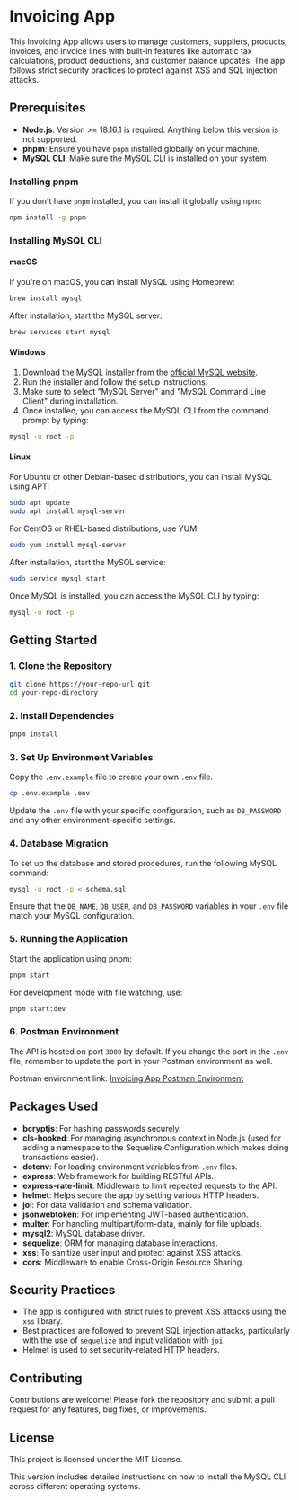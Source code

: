 # Invoicing App

This Invoicing App allows users to manage customers, suppliers, products, invoices, and invoice lines with built-in features like automatic tax calculations, product deductions, and customer balance updates. The app follows strict security practices to protect against XSS and SQL injection attacks.

## Prerequisites

-   **Node.js**: Version >= 18.16.1 is required. Anything below this version is not supported.
-   **pnpm**: Ensure you have `pnpm` installed globally on your machine.
-   **MySQL CLI**: Make sure the MySQL CLI is installed on your system.

### Installing pnpm

If you don't have `pnpm` installed, you can install it globally using npm:

```bash
npm install -g pnpm
```

### Installing MySQL CLI

#### macOS

If you're on macOS, you can install MySQL using Homebrew:

```bash
brew install mysql
```

After installation, start the MySQL server:

```bash
brew services start mysql
```

#### Windows

1. Download the MySQL installer from the [official MySQL website](https://dev.mysql.com/downloads/installer/).
2. Run the installer and follow the setup instructions.
3. Make sure to select "MySQL Server" and "MySQL Command Line Client" during installation.
4. Once installed, you can access the MySQL CLI from the command prompt by typing:

```bash
mysql -u root -p
```

#### Linux

For Ubuntu or other Debian-based distributions, you can install MySQL using APT:

```bash
sudo apt update
sudo apt install mysql-server
```

For CentOS or RHEL-based distributions, use YUM:

```bash
sudo yum install mysql-server
```

After installation, start the MySQL service:

```bash
sudo service mysql start
```

Once MySQL is installed, you can access the MySQL CLI by typing:

```bash
mysql -u root -p
```

## Getting Started

### 1. Clone the Repository

```bash
git clone https://your-repo-url.git
cd your-repo-directory
```

### 2. Install Dependencies

```bash
pnpm install
```

### 3. Set Up Environment Variables

Copy the `.env.example` file to create your own `.env` file.

```bash
cp .env.example .env
```

Update the `.env` file with your specific configuration, such as `DB_PASSWORD` and any other environment-specific settings.

### 4. Database Migration

To set up the database and stored procedures, run the following MySQL command:

```bash
mysql -u root -p < schema.sql
```

Ensure that the `DB_NAME`, `DB_USER`, and `DB_PASSWORD` variables in your `.env` file match your MySQL configuration.

### 5. Running the Application

Start the application using pnpm:

```bash
pnpm start
```

For development mode with file watching, use:

```bash
pnpm start:dev
```

### 6. Postman Environment

The API is hosted on port `3000` by default. If you change the port in the `.env` file, remember to update the port in your Postman environment as well.

Postman environment link: [Invoicing App Postman Environment](https://www.postman.com/winter-station-75088/workspace/team-workspace/documentation/8410937-fc937947-6e8a-4b3e-99c2-b73733c7267d)

## Packages Used

-   **bcryptjs**: For hashing passwords securely.
-   **cls-hooked**: For managing asynchronous context in Node.js (used for adding a namespace to the Sequelize Configuration which makes doing transactions easier).
-   **dotenv**: For loading environment variables from `.env` files.
-   **express**: Web framework for building RESTful APIs.
-   **express-rate-limit**: Middleware to limit repeated requests to the API.
-   **helmet**: Helps secure the app by setting various HTTP headers.
-   **joi**: For data validation and schema validation.
-   **jsonwebtoken**: For implementing JWT-based authentication.
-   **multer**: For handling multipart/form-data, mainly for file uploads.
-   **mysql2**: MySQL database driver.
-   **sequelize**: ORM for managing database interactions.
-   **xss**: To sanitize user input and protect against XSS attacks.
-   **cors**: Middleware to enable Cross-Origin Resource Sharing.

## Security Practices

-   The app is configured with strict rules to prevent XSS attacks using the `xss` library.
-   Best practices are followed to prevent SQL injection attacks, particularly with the use of `sequelize` and input validation with `joi`.
-   Helmet is used to set security-related HTTP headers.

## Contributing

Contributions are welcome! Please fork the repository and submit a pull request for any features, bug fixes, or improvements.

## License

This project is licensed under the MIT License.

This version includes detailed instructions on how to install the MySQL CLI across different operating systems.

```

```
